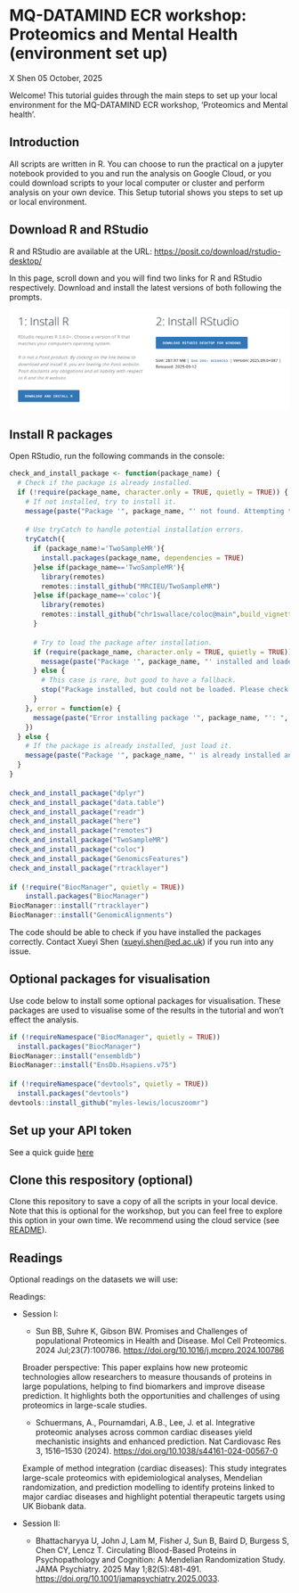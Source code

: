 MQ-DATAMIND ECR workshop: Proteomics and Mental Health (environment set
up)
================
X Shen
05 October, 2025

Welcome! This tutorial guides through the main steps to set up your
local environment for the MQ-DATAMIND ECR workshop, ‘Proteomics and
Mental health’.

## Introduction

All scripts are written in R. You can choose to run the practical on a
jupyter notebook provided to you and run the analysis on Google Cloud,
or you could download scripts to your local computer or cluster and
perform analysis on your own device. This Setup tutorial shows you steps
to set up or local environment.

## Download R and RStudio

R and RStudio are available at the URL:
<https://posit.co/download/rstudio-desktop/>

In this page, scroll down and you will find two links for R and RStudio
respectively. Download and install the latest versions of both following
the prompts.

![alt text](image.png)

## Install R packages

Open RStudio, run the following commands in the console:

``` r
check_and_install_package <- function(package_name) {
  # Check if the package is already installed.
  if (!require(package_name, character.only = TRUE, quietly = TRUE)) {
    # If not installed, try to install it.
    message(paste("Package '", package_name, "' not found. Attempting to install...", sep = ""))
    
    # Use tryCatch to handle potential installation errors.
    tryCatch({
      if (package_name!='TwoSampleMR'){
        install.packages(package_name, dependencies = TRUE)
      }else if(package_name=='TwoSampleMR'){
        library(remotes)
        remotes::install_github("MRCIEU/TwoSampleMR")
      }else if(package_name=='coloc'){
        library(remotes)
        remotes::install_github("chr1swallace/coloc@main",build_vignettes=TRUE)
      }
      
      # Try to load the package after installation.
      if (require(package_name, character.only = TRUE, quietly = TRUE)) {
        message(paste("Package '", package_name, "' installed and loaded successfully.", sep = ""))
      } else {
        # This case is rare, but good to have a fallback.
        stop("Package installed, but could not be loaded. Please check your R environment.")
      }
    }, error = function(e) {
      message(paste("Error installing package '", package_name, "': ", e$message, sep = ""))
    })
  } else {
    # If the package is already installed, just load it.
    message(paste("Package '", package_name, "' is already installed and loaded.", sep = ""))
  }
}

check_and_install_package("dplyr")
check_and_install_package("data.table")
check_and_install_package("readr")
check_and_install_package("here")
check_and_install_package("remotes")
check_and_install_package("TwoSampleMR")
check_and_install_package("coloc")
check_and_install_package("GenomicsFeatures")
check_and_install_package("rtracklayer")

if (!require("BiocManager", quietly = TRUE))
    install.packages("BiocManager")
BiocManager::install("rtracklayer")
BiocManager::install("GenomicAlignments")
```

The code should be able to check if you have installed the packages
correctly. Contact Xueyi Shen (<xueyi.shen@ed.ac.uk>) if you run into
any issue.

## Optional packages for visualisation

Use code below to install some optional packages for visualisation.
These packages are used to visualise some of the results in the tutorial
and won’t effect the analysis.

``` r
if (!requireNamespace("BiocManager", quietly = TRUE))
  install.packages("BiocManager")
BiocManager::install("ensembldb")
BiocManager::install("EnsDb.Hsapiens.v75")

if (!requireNamespace("devtools", quietly = TRUE))
  install.packages("devtools")
devtools::install_github("myles-lewis/locuszoomr")
```

## Set up your API token

See a quick guide
[here](https://github.com/xshen796/Proteomics_Workshop_Practical/blob/main/Session_ii/Setup_APItoken.md)

## Clone this respository (optional)

Clone this repository to save a copy of all the scripts in your local
device. Note that this is optional for the workshop, but you can feel
free to explore this option in your own time. We recommend using the
cloud service (see
[README](https://github.com/xshen796/Proteomics_Workshop_Practical/tree/main)).

## Readings

Optional readings on the datasets we will use:

Readings:

-   Session I:

    -   Sun BB, Suhre K, Gibson BW. Promises and Challenges of
        populational Proteomics in Health and Disease. Mol Cell
        Proteomics. 2024 Jul;23(7):100786.
        <https://doi.org/10.1016/j.mcpro.2024.100786>

    Broader perspective: This paper explains how new proteomic
    technologies allow researchers to measure thousands of proteins in
    large populations, helping to find biomarkers and improve disease
    prediction. It highlights both the opportunities and challenges of
    using proteomics in large-scale studies.

    -   Schuermans, A., Pournamdari, A.B., Lee, J. et al. Integrative
        proteomic analyses across common cardiac diseases yield
        mechanistic insights and enhanced prediction. Nat Cardiovasc Res
        3, 1516–1530 (2024).
        <https://doi.org/10.1038/s44161-024-00567-0>

    Example of method integration (cardiac diseases): This study
    integrates large-scale proteomics with epidemiological analyses,
    Mendelian randomization, and prediction modelling to identify
    proteins linked to major cardiac diseases and highlight potential
    therapeutic targets using UK Biobank data.

-   Session II:

    -   Bhattacharyya U, John J, Lam M, Fisher J, Sun B, Baird D,
        Burgess S, Chen CY, Lencz T. Circulating Blood-Based Proteins in
        Psychopathology and Cognition: A Mendelian Randomization Study.
        JAMA Psychiatry. 2025 May 1;82(5):481-491.
        <https://doi.org/10.1001/jamapsychiatry.2025.0033>.
